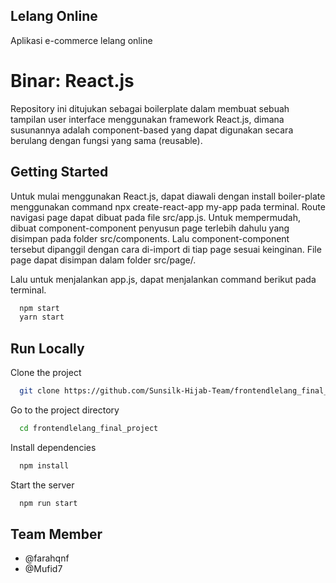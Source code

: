 
## Lelang Online
Aplikasi e-commerce lelang online
# Binar: React.js

Repository ini ditujukan sebagai boilerplate dalam membuat sebuah tampilan user interface menggunakan framework React.js, dimana susunannya adalah component-based yang dapat digunakan secara berulang dengan fungsi yang sama (reusable).


## Getting Started

Untuk mulai menggunakan React.js, dapat diawali dengan install boiler-plate menggunakan command npx create-react-app my-app pada terminal. Route navigasi page dapat dibuat pada file src/app.js. Untuk mempermudah, dibuat component-component penyusun page terlebih dahulu yang disimpan pada folder src/components. Lalu component-component tersebut dipanggil dengan cara di-import di tiap page sesuai keinginan. File page dapat disimpan dalam folder src/page/.

Lalu untuk menjalankan app.js, dapat menjalankan command berikut pada terminal.


```bash
  npm start
  yarn start
```
    
## Run Locally

Clone the project

```bash
  git clone https://github.com/Sunsilk-Hijab-Team/frontendlelang_final_project.git
```

Go to the project directory

```bash
  cd frontendlelang_final_project
```

Install dependencies

```bash
  npm install
```

Start the server

```bash
  npm run start
```


## Team Member

- @farahqnf
- @Mufid7

